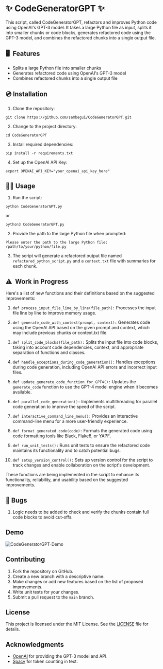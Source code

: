 # ✨ CodeGeneratorGPT ✨

This script, called CodeGeneratorGPT, refactors and improves Python code using OpenAI's GPT-3 model. It takes a large Python file as input, splits it into smaller chunks or code blocks, generates refactored 
code using the GPT-3 model, and combines the refactored chunks into a single output file.

## 🖥 ️ Features

- Splits a large Python file into smaller chunks
- Generates refactored code using OpenAI's GPT-3 model
- Combines refactored chunks into a single output file

## 💿 Installation

1. Clone the repository:

```
git clone https://github.com/sambegui/CodeGeneratorGPT.git
```

2. Change to the project directory:

```
cd CodeGeneratorGPT
```

3. Install required dependencies:

```
pip install -r requirements.txt
```

4. Set up the OpenAI API Key:

```
export OPENAI_API_KEY="your_openai_api_key_here"
```

## 🧑‍💻 Usage

1. Run the script:

```
python CodeGeneratorGPT.py
```
or
```
python3 CodeGeneratorGPT.py
```

2. Provide the path to the large Python file when prompted:

```
Please enter the path to the large Python file: /path/to/your/python/file.py
```

3. The script will generate a refactored output file named `refactored_python_script.py` and a `context.txt` file with summaries for each chunk.

## ⚠ ️ Work in Progress

Here's a list of new functions and their definitions based on the suggested improvements:

1. `def process_input_file_line_by_line(file_path):`
   Processes the input file line by line to improve memory usage.

2. `def generate_code_with_context(prompt, context):`
   Generates code using the OpenAI API based on the given prompt and context, which may include previous chunks or context.txt file.

3. `def split_code_blocks(file_path):`
   Splits the input file into code blocks, taking into account code dependencies, context, and appropriate separation of functions and classes.

4. `def handle_exceptions_during_code_generation():`
   Handles exceptions during code generation, including OpenAI API errors and incorrect input files.

5. `def update_generate_code_function_for_GPT4():`
   Updates the `generate_code` function to use the GPT-4 model engine when it becomes available.

6. `def parallel_code_generation():`
   Implements multithreading for parallel code generation to improve the speed of the script.

7. `def interactive_command_line_menu():`
   Provides an interactive command-line menu for a more user-friendly experience.

8. `def format_generated_code(code):`
   Formats the generated code using code formatting tools like Black, Flake8, or YAPF.

9. `def run_unit_tests():`
   Runs unit tests to ensure the refactored code maintains its functionality and to catch potential bugs.

10. `def setup_version_control():`
    Sets up version control for the script to track changes and enable collaboration on the script's development.

These functions are being implemented in the script to enhance its functionality, reliability, and usability based on the suggested improvements.

## 🛑 Bugs
1. Logic needs to be added to check and verify the chunks contain full code blocks to avoid cut-offs.

## Demo
![CodeGeneratorGPT-Demo](CodeGeneratorGPT-Demo.gif)

## Contributing

1. Fork the repository on GitHub.
2. Create a new branch with a descriptive name.
3. Make changes or add new features based on the list of proposed improvements.
4. Write unit tests for your changes.
5. Submit a pull request to the `main` branch.

## License

This project is licensed under the MIT License. See the [LICENSE](LICENSE) file for details.

## Acknowledgments

- [OpenAI](https://openai.com/) for providing the GPT-3 model and API.
- [Spacy](https://spacy.io/) for token counting in text.
